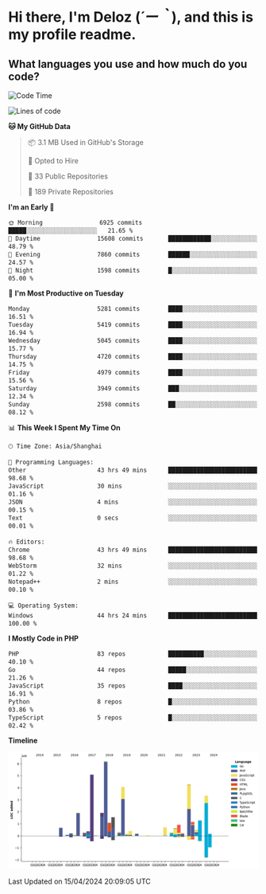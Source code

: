 # **Hi there, I'm Deloz (*´ー｀*), and this is my profile readme.**

## **What languages you use and how much do you code?**

<!--START_SECTION:waka-->
![Code Time](http://img.shields.io/badge/Code%20Time-3%2C766%20hrs%201%20min-blue)

![Lines of code](https://img.shields.io/badge/From%20Hello%20World%20I%27ve%20Written-37.8%20million%20lines%20of%20code-blue)

**🐱 My GitHub Data** 

> 📦 3.1 MB Used in GitHub's Storage 
 > 
> 💼 Opted to Hire
 > 
> 📜 33 Public Repositories 
 > 
> 🔑 189 Private Repositories 
 > 
**I'm an Early 🐤** 

```text
🌞 Morning                6925 commits        █████░░░░░░░░░░░░░░░░░░░░   21.65 % 
🌆 Daytime                15608 commits       ████████████░░░░░░░░░░░░░   48.79 % 
🌃 Evening                7860 commits        ██████░░░░░░░░░░░░░░░░░░░   24.57 % 
🌙 Night                  1598 commits        █░░░░░░░░░░░░░░░░░░░░░░░░   05.00 % 
```
📅 **I'm Most Productive on Tuesday** 

```text
Monday                   5281 commits        ████░░░░░░░░░░░░░░░░░░░░░   16.51 % 
Tuesday                  5419 commits        ████░░░░░░░░░░░░░░░░░░░░░   16.94 % 
Wednesday                5045 commits        ████░░░░░░░░░░░░░░░░░░░░░   15.77 % 
Thursday                 4720 commits        ████░░░░░░░░░░░░░░░░░░░░░   14.75 % 
Friday                   4979 commits        ████░░░░░░░░░░░░░░░░░░░░░   15.56 % 
Saturday                 3949 commits        ███░░░░░░░░░░░░░░░░░░░░░░   12.34 % 
Sunday                   2598 commits        ██░░░░░░░░░░░░░░░░░░░░░░░   08.12 % 
```


📊 **This Week I Spent My Time On** 

```text
🕑︎ Time Zone: Asia/Shanghai

💬 Programming Languages: 
Other                    43 hrs 49 mins      █████████████████████████   98.68 % 
JavaScript               30 mins             ░░░░░░░░░░░░░░░░░░░░░░░░░   01.16 % 
JSON                     4 mins              ░░░░░░░░░░░░░░░░░░░░░░░░░   00.15 % 
Text                     0 secs              ░░░░░░░░░░░░░░░░░░░░░░░░░   00.01 % 

🔥 Editors: 
Chrome                   43 hrs 49 mins      █████████████████████████   98.68 % 
WebStorm                 32 mins             ░░░░░░░░░░░░░░░░░░░░░░░░░   01.22 % 
Notepad++                2 mins              ░░░░░░░░░░░░░░░░░░░░░░░░░   00.10 % 

💻 Operating System: 
Windows                  44 hrs 24 mins      █████████████████████████   100.00 % 
```

**I Mostly Code in PHP** 

```text
PHP                      83 repos            ██████████░░░░░░░░░░░░░░░   40.10 % 
Go                       44 repos            █████░░░░░░░░░░░░░░░░░░░░   21.26 % 
JavaScript               35 repos            ████░░░░░░░░░░░░░░░░░░░░░   16.91 % 
Python                   8 repos             █░░░░░░░░░░░░░░░░░░░░░░░░   03.86 % 
TypeScript               5 repos             █░░░░░░░░░░░░░░░░░░░░░░░░   02.42 % 
```



**Timeline**

![Lines of Code chart](https://raw.githubusercontent.com/deloz/deloz/main/assets/bar_graph.png)


 Last Updated on 15/04/2024 20:09:05 UTC
<!--END_SECTION:waka-->
